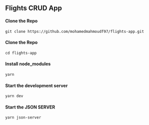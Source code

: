 ## Flights CRUD App 

#### Clone the Repo
```
git clone https://github.com/mohamedmahmoudf97/flights-app.git
```

#### Clone the Repo
```
cd flights-app
```

#### Install node_modules
```
yarn 
```

#### Start the development server
```
yarn dev 
```


#### Start the JSON SERVER 
```
yarn json-server
```